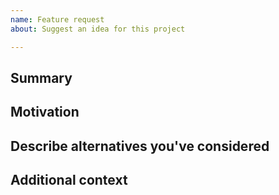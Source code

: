 ```yaml
---
name: Feature request
about: Suggest an idea for this project

---
```


## Summary
<!-- One paragraph explanation of the feature. -->

## Motivation
<!-- Why are we doing this? What use cases does it support? What is the expected outcome? -->

## Describe alternatives you've considered
<!-- A clear and concise description of the alternative solutions you've considered. -->

## Additional context
<!-- Add any other context or screenshots about the feature request here. -->
